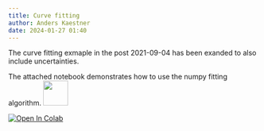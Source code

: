 ```yaml
---
title: Curve fitting
author: Anders Kaestner
date: 2024-01-27 01:40
---
```


The curve fitting exmaple in the post 2021-09-04 has been exanded to also include uncertainties. 

The attached notebook demonstrates how to use the numpy fitting algorithm.
[<img src="https://upload.wikimedia.org/wikipedia/commons/3/38/Jupyter_logo.svg" height="50px"/>](https://nbviewer.jupyter.org/github/neutronimaging/coding-recipes/blob/main/python/CurveFitting2.ipynb)

<a href="https://colab.research.google.com/github/neutronimaging/coding-recipes/blob/main/python/CurveFitting2.ipynb" target="_blank">
  <img src="https://colab.research.google.com/assets/colab-badge.svg" alt="Open In Colab"/>